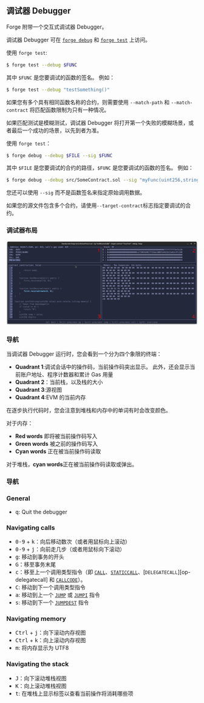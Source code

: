 ## 调试器 Debugger

Forge 附带一个交互式调试器 Debugger。

调试器 Debugger 可在 [`forge debug`](../reference/forge/forge-debug.md) 和 [`forge test`](../reference/forge/forge-test.md) 上访问。

使用 `forge test`:

```sh
$ forge test --debug $FUNC
```

其中 `$FUNC` 是您要调试的函数的签名。 例如：

```sh
$ forge test --debug "testSomething()"
```

如果您有多个具有相同函数名称的合约，则需要使用 `--match-path` 和 `--match-contract` 将匹配函数限制为只有一种情况。

如果匹配测试是模糊测试，调试器 Debugger 将打开第一个失败的模糊场景，或者最后一个成功的场景，以先到者为准。

使用 `forge test`：

```sh
$ forge debug --debug $FILE --sig $FUNC
```

其中 `$FILE` 是您要调试的合约的路径，`$FUNC` 是您要调试的函数的签名。 例如：

```sh
$ forge debug --debug src/SomeContract.sol --sig "myFunc(uint256,string)" 123 "你好"
```

您还可以使用 `--sig` 而不是函数签名来指定原始调用数据。

如果您的源文件包含多个合约，请使用`--target-contract`标志指定要调试的合约。


### 调试器布局

![An image of the debugger UI](../images/debugger.png)


### 导航

当调试器 Debugger 运行时，您会看到一个分为四个象限的终端：

- **Quadrant 1**:调试会话中的操作码，当前操作码突出显示。 此外，还会显示当前账户地址、程序计数器和累计 Gas 用量
- **Quadrant 2**：当前栈，以及栈的大小
- **Quadrant 3**:源视图
- **Quadrant 4**:EVM 的当前内存

在逐步执行代码时，您会注意到堆栈和内存中的单词有时会改变颜色。

对于内存：

- **Red words** 即将被当前操作码写入
- **Green words** 被之前的操作码写入
- **Cyan words** 正在被当前操作码读取

对于堆栈，**cyan words**正在被当前操作码读取或弹出。

### 导航

### General

- <kbd>q</kbd>: Quit the debugger

### Navigating calls

- <kbd>0-9</kbd> + <kbd>k</kbd>：向后移动数次（或者用鼠标向上滚动）
- <kbd>0-9</kbd> + <kbd>j</kbd>：向前走几步（或者用鼠标向下滚动）
- <kbd>g</kbd>: 移动到事务的开头
- <kbd>G</kbd>：移至事务末尾
- <kbd>c</kbd>：移至上一个调用类型指令（即 [`CALL`][op-call]、[`STATICCALL`][op-staticcall]、[`DELEGATECALL`][op- delegatecall] 和 [`CALLCODE`][op-callcode]）。
- <kbd>C</kbd>: 移动到下一个调用类型指令
- <kbd>a</kbd>: 移动到上一个 [`JUMP`][op-jump] 或 [`JUMPI`][op-jumpi] 指令
- <kbd>s</kbd>: 移动到下一个 [`JUMPDEST`][op-jumpdest] 指令

### Navigating memory
- <kbd>Ctrl</kbd> + <kbd>j</kbd>：向下滚动内存视图
- <kbd>Ctrl</kbd> + <kbd>k</kbd>：向上滚动内存视图
- <kbd>m</kbd>: 将内存显示为 UTF8

### Navigating the stack
- <kbd>J</kbd>：向下滚动堆栈视图
- <kbd>K</kbd>：向上滚动堆栈视图
- <kbd>t</kbd>: 在堆栈上显示标签以查看当前操作将消耗哪些项

[op-call]: https://www.evm.codes/#f1
[op-staticcall]: https://www.evm.codes/#fa
[op-delegatecall]: https://www.evm.codes/#f4
[op-callcode]: https://www.evm.codes/#f2
[op-jumpdest]: https://www.evm.codes/#5b
[op-jump]: https://www.evm.codes/#f1
[op-jumpi]: https://www.evm.codes/#57
